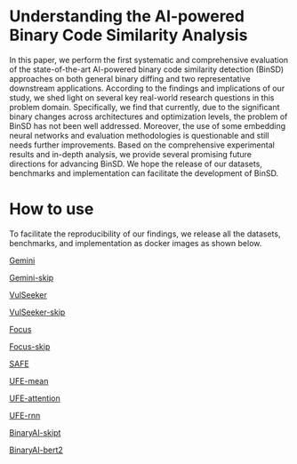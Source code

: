 # Understanding the AI-powered Binary Code Similarity Analysis

In this paper, we perform the first systematic and comprehensive evaluation of the state-of-the-art AI-powered binary code similarity detection (BinSD) approaches on both general binary diffing and two representative downstream applications. According to the findings and implications of our study, we shed light on several key real-world research questions in this problem domain. Specifically, we find that currently, due to the significant binary changes across architectures and optimization levels, the problem of BinSD has not been well addressed. Moreover, the use of some embedding neural networks and evaluation methodologies is questionable and still needs further improvements. Based on the comprehensive experimental results and in-depth analysis, we provide several promising future directions for advancing BinSD. We hope the release of our datasets, benchmarks and implementation can facilitate the development of BinSD.

# How to use

To facilitate the reproducibility of our findings, we release all the datasets, benchmarks, and implementation as docker images as shown below.

[Gemini](https://www.notion.so/Gemini-e8490694730443d9a6c2ce65c797da54)

[Gemini-skip](https://www.notion.so/Gemini-skip-b200100f8b54427682080781e822b439)

[VulSeeker](https://www.notion.so/VulSeeker-eb799b959f394cf2887900d9bcd95d45)

[VulSeeker-skip](https://www.notion.so/VulSeeker-skip-951531ae6c7e409396785886fe9dabde)

[Focus](https://www.notion.so/Focus-7ce7b4f4496b4e9d902e57177ceffbef)

[Focus-skip](https://www.notion.so/Focus-skip-02efb0ff166e4858b2f950450116481e)

[SAFE](https://www.notion.so/SAFE-092db4b9005042c8b1d76ed43c017aa8)

[UFE-mean](https://www.notion.so/UFE-mean-081091736d37465b86446ffde9fe0ec4)

[UFE-attention](https://www.notion.so/UFE-attention-0992ccba3bcb484c857a88581c296e92)

[UFE-rnn](https://www.notion.so/UFE-rnn-dda138a523ff47ddb89e005d613fc448)

[BinaryAI-skipt](https://www.notion.so/BinaryAI-skipt-ae62c2db45434aa09141148a651e0889)

[BinaryAI-bert2](https://www.notion.so/BinaryAI-bert2-4a09e31882ed45d88f9c2f4f51e09271)
